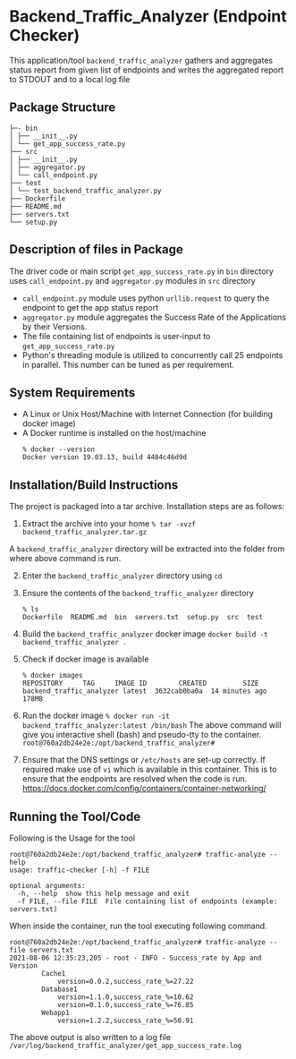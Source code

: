 # Backend_Traffic_Analyzer (Endpoint Checker)
This application/tool `backend_traffic_analyzer` gathers and aggregates status report from given list of endpoints and writes the aggregated report to STDOUT and to a local log file

##  Package Structure
```
├─- bin
│ ├── __init__.py
│ └── get_app_success_rate.py
├── src
│ ├── __init__.py
│ ├── aggregator.py
│ └── call_endpoint.py
├── test
│ └── test_backend_traffic_analyzer.py
├── Dockerfile
├── README.md
├── servers.txt
└── setup.py
```

## Description of files in Package

The driver code or main script `get_app_success_rate.py` in `bin` directory uses `call_endpoint.py` and `aggregator.py` modules in `src` directory

- `call_endpoint.py` module uses python `urllib.request` to query the endpoint to get the app status report
- `aggregator.py` module aggregates the Success Rate of the Applications by their Versions.
- The file containing list of endpoints is user-input to `get_app_success_rate.py`
- Python's threading module is utilized to concurrently call 25 endpoints in parallel. This number can be tuned as per requirement.

## System Requirements
- A Linux or Unix Host/Machine with Internet Connection (for building docker image) 
- A Docker runtime is installed on the host/machine
	 ```
	 % docker --version
	 Docker version 19.03.13, build 4484c46d9d
	 ```


## Installation/Build Instructions
The project is packaged into a tar archive. Installation steps are as follows:

1. Extract the archive into your home
    `% tar -xvzf backend_traffic_analyzer.tar.gz`

A `backend_traffic_analyzer` directory will be extracted into the folder from where above command is run. 

2.  Enter the `backend_traffic_analyzer` directory using `cd`
3. Ensure the contents of the `backend_traffic_analyzer` directory
    ```
    % ls
    Dockerfile  README.md  bin  servers.txt  setup.py  src  test
    ```
5. Build the `backend_traffic_analyzer` docker image
     `docker build -t backend_traffic_analyzer .`
6. Check if docker image is available
     ```
     % docker images
     REPOSITORY		TAG 	IMAGE ID  		CREATED 		SIZE
     backend_traffic_analyzer latest  3632cab0ba0a  14 minutes ago  178MB
     ```
    
7. Run the docker image
    `% docker run -it backend_traffic_analyzer:latest /bin/bash`
    The above command will give you interactive shell (bash) and pseudo-tty to the container.
    `root@760a2db24e2e:/opt/backend_traffic_analyzer#`
    
8. Ensure that the DNS settings or `/etc/hosts` are set-up correctly. If required make use of `vi` which is available in this container. This is to ensure that the endpoints are resolved when the code is run.
    https://docs.docker.com/config/containers/container-networking/

## Running the Tool/Code
Following is the Usage for the tool
```
root@760a2db24e2e:/opt/backend_traffic_analyzer# traffic-analyze --help
usage: traffic-checker [-h] -f FILE

optional arguments:
  -h, --help  show this help message and exit
  -f FILE, --file FILE  File containing list of endpoints (example: servers.txt)
```

When inside the container, run the tool executing following command.
```
root@760a2db24e2e:/opt/backend_traffic_analyzer# traffic-analyze --file servers.txt
2021-08-06 12:35:23,205 - root - INFO - Success_rate by App and Version
		Cache1
			version=0.0.2,success_rate_%=27.22
		Database1
			version=1.1.0,success_rate_%=10.62
			version=0.1.0,success_rate_%=76.85
		Webapp1
			version=1.2.2,success_rate_%=50.91
```
The above output is also written to a log file `/var/log/backend_traffic_analyzer/get_app_success_rate.log`
